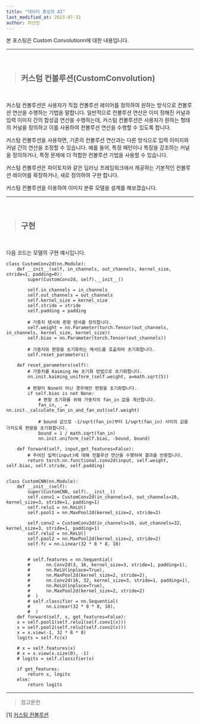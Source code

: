```yaml
---
title: "데이터 중심의 AI"
last_modified_at: 2023-07-31
author: 최선빈
---
```


본 포스팅은 Custom Convolutionn에 대한 내용입니다.

---
&nbsp;

> ## 커스텀 컨볼루션(CustomConvolution)

&nbsp;

커스텀 컨볼루션은 사용자가 직접 컨볼루션 레이어를 정의하여 원하는 방식으로 컨볼루션 연산을 수행하는 기법을 말합니다. 일반적으로 컨볼루션 연산은 이미 정해진 커널과 입력 이미지 간의 합성곱 연산을 수행하는데, 커스텀 컨볼루션은 사용자가 원하는 형태의 커널을 정의하고 이를 사용하여 컨볼루션 연산을 수행할 수 있도록 합니다.

커스텀 컨볼루션을 사용하면, 기존의 컨볼루션 연산과는 다른 방식으로 입력 이미지와 커널 간의 연산을 조정할 수 있습니다. 예를 들어, 특정 패턴이나 특징을 강조하는 커널을 정의하거나, 특정 문제에 더 적합한 컨볼루션 기법을 사용할 수 있습니다.

커스텀 컨볼루션은 파이토치와 같은 딥러닝 프레임워크에서 제공하는 기본적인 컨볼루션 레이어를 확장하거나, 새로 정의하여 구현 합니다.

커스텀 컨볼루션을 이용하여 이미지 분류 모델을 설계를 해보겠습니다.

---
&nbsp;

> ## 구현

&nbsp;

다음 코드는 모델의 구현 예시입니다.

    class CustomConv2d(nn.Module):
        def __init__(self, in_channels, out_channels, kernel_size, stride=1, padding=0):
            super(CustomConv2d, self).__init__()

            self.in_channels = in_channels
            self.out_channels = out_channels
            self.kernel_size = kernel_size
            self.stride = stride
            self.padding = padding

            # 가중치 텐서와 편향 텐서를 정의합니다.
            self.weight = nn.Parameter(torch.Tensor(out_channels, in_channels, kernel_size, kernel_size))
            self.bias = nn.Parameter(torch.Tensor(out_channels))

            # 가중치와 편향을 초기화하는 메서드를 호출하여 초기화합니다.
            self.reset_parameters()

        def reset_parameters(self):
            # 가중치를 Kaiming He 초기화 방법으로 초기화합니다.
            nn.init.kaiming_uniform_(self.weight, a=math.sqrt(5))

            # 편향이 None이 아닌 경우에만 편향을 초기화합니다.
            if self.bias is not None:
                # 편향 초기화를 위해 가중치의 fan_in 값을 계산합니다.
                fan_in, _ = nn.init._calculate_fan_in_and_fan_out(self.weight)

                # bound 값으로 -1/sqrt(fan_in)부터 1/sqrt(fan_in) 사이의 값을 가지도록 편향을 초기화합니다.
                bound = 1 / math.sqrt(fan_in)
                nn.init.uniform_(self.bias, -bound, bound)

        def forward(self, input,get_features=False):
            # 주어진 입력(input)에 대해 컨볼루션 연산을 수행하여 결과를 반환합니다.
            return torch.nn.functional.conv2d(input, self.weight, self.bias, self.stride, self.padding)
            

    class CustomCNN(nn.Module):
        def __init__(self):
            super(CustomCNN, self).__init__()
            self.conv1 = CustomConv2d(in_channels=3, out_channels=16, kernel_size=3, stride=1, padding=1)
            self.relu1 = nn.ReLU()
            self.pool1 = nn.MaxPool2d(kernel_size=2, stride=2)

            self.conv2 = CustomConv2d(in_channels=16, out_channels=32, kernel_size=3, stride=1, padding=1)
            self.relu2 = nn.ReLU()
            self.pool2 = nn.MaxPool2d(kernel_size=2, stride=2)
            self.fc = nn.Linear(32 * 8 * 8, 10)


            # self.features = nn.Sequential(
            #      nn.Conv2d(3, 16, kernel_size=3, stride=1, padding=1),
            #      nn.ReLU(inplace=True),
            #      nn.MaxPool2d(kernel_size=2, stride=2),
            #      nn.Conv2d(16, 32, kernel_size=3, stride=1, padding=1),
            #      nn.ReLU(inplace=True),
            #      nn.MaxPool2d(kernel_size=2, stride=2)
            #  )
            # self.classifier = nn.Sequential(
            #      nn.Linear(32 * 8 * 8, 10),
            #  )
        def forward(self, x, get_features=False):
        x = self.pool1(self.relu1(self.conv1(x)))
        x = self.pool2(self.relu2(self.conv2(x)))
        x = x.view(-1, 32 * 8 * 8)
        logits = self.fc(x)

        # x = self.features(x)
        # x = x.view(x.size(0), -1)
        # logits = self.classifier(x)

        if get_features:
            return x, logits
        else:
            return logits


------
> 참고문헌

[1] [커스텀 컨볼루션](http://discuss.pytorch.org/t/custom-convolution-layer/45979)
